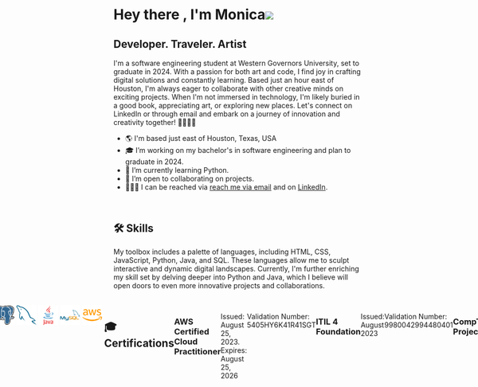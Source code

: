 <!--
**emresenDEV/emresenDEV** is a ✨ _special_ ✨ repository because its `README.md` (this file) appears on your GitHub profile.
-->
<h1 align="left"><b>Hey there , I'm Monica</b><img src="https://media.giphy.com/media/hvRJCLFzcasrR4ia7z/giphy.gif" width="35"></h1>
<!--  -->
<h2 align="left"> Developer. Traveler. Artist </h2>

<!-- ABOUT ME -->
<p>I'm a software engineering student at Western Governors University, set to graduate in 2024. With a passion for both art and code, I find joy in crafting digital solutions and constantly learning. Based just an hour east of Houston, I'm always eager to collaborate with other creative minds on exciting projects. When I'm not immersed in technology, I'm likely buried in a good book, appreciating art, or exploring new places. Let's connect on LinkedIn or through email and embark on a journey of innovation and creativity together! 🚀🎨👩‍💻</p>
<!-- UNORDERED LIST ABOUT ME || UPDATE AS NEEDED -->
<div>
<ul>
  <li> 🌎 I'm based just east of Houston, Texas, USA</li>
  <li> 🎓 I’m working on my bachelor's in software engineering and plan to graduate in 2024. </li>
  <li> 🧠 I’m currently learning Python.</li>
  <li> 🤝 I’m open to collaborating on projects.</li>
  <li> 👩🏼‍💻 I can be reached via <a href="mailto:monica.mrez@gmail.com" target="_blank">reach me via email</a> and on <a href="https://www.linkedin.com/in/monica-nieckula/" target="_blank">LinkedIn</a>.</li>
</ul>
</div>

<br>
<!-- PROGRAMMING LANGUAGES AND TOOLS -->
<h2>🛠️ Skills</h2>
<p>My toolbox includes a palette of languages, including HTML, CSS, JavaScript, Python, Java, and SQL. These languages allow me to sculpt interactive and dynamic digital landscapes. Currently, I'm further enriching my skill set by delving deeper into Python and Java, which I believe will open doors to even more innovative projects and collaborations.</p>
<br>
<div style="display: flex; justify-content: center;">
  <!-- HTML -->
  <img src="https://github.com/devicons/devicon/blob/master/icons/html5/html5-original.svg" title="HTML5" alt="HTML" width="40" height="40"/>&nbsp;
  <!-- CSS -->
  <img src="https://github.com/devicons/devicon/blob/master/icons/css3/css3-plain-wordmark.svg"  title="CSS3" alt="CSS" width="40" height="40"/>&nbsp;
  <!-- JavaScript -->
  <img src="https://github.com/devicons/devicon/blob/master/icons/javascript/javascript-original.svg" title="JavaScript" alt="JavaScript" width="40" height="40"/>&nbsp;
  <!-- Python -->
  <img src="https://github.com/devicons/devicon/blob/master/icons/python/python-original.svg" title="Python" alt="Python" width="40" height="40"/>&nbsp;
    <!-- PyCharm -->
  <img src="https://github.com/devicons/devicon/blob/master/icons/pycharm/pycharm-original.svg" title="PyCharm" alt="PyCharm" width="40" height="40"/>
  <!-- PostgreSQL -->
  <img src="https://github.com/devicons/devicon/blob/master/icons/postgresql/postgresql-original.svg" title="PostgreSQL" alt="PostgreSQL" width="40" height="40"/>&nbsp;
  <!-- SQL -->
  <img src="https://github.com/devicons/devicon/blob/master/icons/mysql/mysql-original.svg" title="SQL" alt="SQL" width="40" height="40"/>&nbsp;
  <!-- Java -->
  <img src="https://github.com/devicons/devicon/blob/master/icons/java/java-original-wordmark.svg" title="Java" alt="Java" width="40" height="40"/>&nbsp;
  <!-- MySQL -->
  <img src="https://github.com/devicons/devicon/blob/master/icons/mysql/mysql-original-wordmark.svg" title="MySQL"  alt="MySQL" width="40" height="40"/>&nbsp;
  <!-- AWS -->
  <img src="https://github.com/devicons/devicon/blob/master/icons/amazonwebservices/amazonwebservices-plain-wordmark.svg" title="AWS" alt="AWS" width="40" height="40"/>&nbsp;

<!-- Certifications -->
<h2>🎓 Certifications</h2>
<div style="display: flex; justify-content: center;">
  <!-- AWS -->
  <h3>AWS Certified Cloud Practitioner</h3>
  <p> Issued: August 25, 2023. Expires: August 25, 2026 </p>
  <p>Validation Number: 5405HY6K41R41SGT</p>

  <!-- ITIL4 -->
  <h3>ITIL 4 Foundation</h3>
  <p> Issued: August 2023 </p>
  <p>Validation Number: 9980042994480401</p>

  <!-- CompTIA Project + -->
  <h3>CompTIA Project+</h3>
  <p> Issued: October 9, 2023 </p>
  <p>Validation Number: WR83F0B6C1VEQN5G </p>
  
</div>
